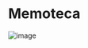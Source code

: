 # Memoteca

![image](https://github.com/ThailanDev/memoteca/assets/64813976/e0288820-4213-44a6-a82e-7f5553693e60)
